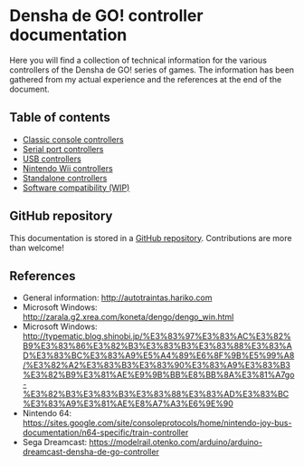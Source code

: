 # Densha de GO! controller documentation

Here you will find a collection of technical information for the various controllers of the Densha de GO! series of games. The information has been gathered from my actual experience and the references at the end of the document.

## Table of contents

- [Classic console controllers](classic/README.md)
- [Serial port controllers](serial/README.md)
- [USB controllers](usb/README.md)
- [Nintendo Wii controllers](wii/README.md)
- [Standalone controllers](standalone/README.md)
- [Software compatibility (WIP)](compatibility/README.md)

## GitHub repository

This documentation is stored in a [GitHub repository](https://github.com/MarcRiera/ddgo-controller-docs). Contributions are more than welcome!

## References

- General information: <http://autotraintas.hariko.com>
- Microsoft Windows: <http://zarala.g2.xrea.com/koneta/dengo/dengo_win.html>
- Microsoft Windows: <http://typematic.blog.shinobi.jp/%E3%83%97%E3%83%AC%E3%82%B9%E3%83%86%E3%82%B3%E3%83%B3%E3%83%88%E3%83%AD%E3%83%BC%E3%83%A9%E5%A4%89%E6%8F%9B%E5%99%A8/%E3%82%A2%E3%83%B3%E3%83%90%E3%83%A9%E3%83%B3%E3%82%B9%E3%81%AE%E9%9B%BB%E8%BB%8A%E3%81%A7go-%E3%82%B3%E3%83%B3%E3%83%88%E3%83%AD%E3%83%BC%E3%83%A9%E3%81%AE%E8%A7%A3%E6%9E%90>
- Nintendo 64: <https://sites.google.com/site/consoleprotocols/home/nintendo-joy-bus-documentation/n64-specific/train-controller>
- Sega Dreamcast: <https://modelrail.otenko.com/arduino/arduino-dreamcast-densha-de-go-controller>
